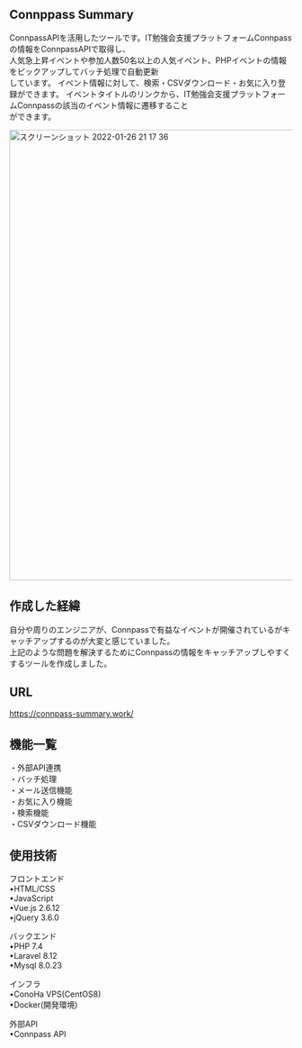 ## Connppass Summary

ConnpassAPIを活用したツールです。IT勉強会支援プラットフォームConnpassの情報をConnpassAPIで取得し、  
人気急上昇イベントや参加人数50名以上の人気イベント、PHPイベントの情報をピックアップしてバッチ処理で自動更新  
しています。 
イベント情報に対して、検索・CSVダウンロード・お気に入り登録ができます。 
イベントタイトルのリンクから、IT勉強会支援プラットフォームConnpassの該当のイベント情報に遷移すること  
ができます。

<img width="800" alt="スクリーンショット 2022-01-26 21 17 36" src="https://user-images.githubusercontent.com/66733811/151169156-256c452a-5bcc-41a6-9940-abfa867db8ff.png">

## 作成した経緯

自分や周りのエンジニアが、Connpassで有益なイベントが開催されているがキャッチアップするのが大変と感じていました。  
上記のような問題を解決するためにConnpassの情報をキャッチアップしやすくするツールを作成しました。  


## URL
https://connpass-summary.work/  


## 機能一覧
・外部API連携  
・バッチ処理  
・メール送信機能  
・お気に入り機能  
・検索機能  
・CSVダウンロード機能

## 使用技術
フロントエンド  
•HTML/CSS  
•JavaScript  
•Vue.js 2.6.12  
•jQuery 3.6.0  

バックエンド  
•PHP 7.4  
•Laravel 8.12  
•Mysql 8.0.23  

インフラ  
•ConoHa VPS(CentOS8)  
•Docker(開発環境)

外部API  
•Connpass API 
